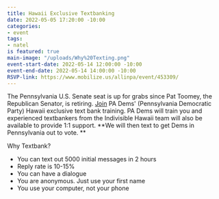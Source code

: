 ```yaml
---
title: Hawaii Exclusive Textbanking
date: 2022-05-05 17:20:00 -10:00
categories:
- event
tags:
- natel
is featured: true
main-image: "/uploads/Why%20Texting.png"
event-start-date: 2022-05-14 12:00:00 -10:00
event-end-date: 2022-05-14 14:00:00 -10:00
RSVP-link: https://www.mobilize.us/allinpa/event/453309/
---
```


The Pennsylvania U.S. Senate seat is up for grabs since Pat Toomey, the Republican Senator, is retiring.  [Join](https://www.mobilize.us/allinpa/event/453309/) PA Dems' (Pennsylvania Democratic Party) Hawaii exclusive text bank training.  PA Dems will train you and experienced textbankers from the Indivisible Hawaii team will also be available to provide 1:1 support. **We will then text to get Dems in Pennsylvania out to vote.  **

Why Textbank?
* You can text out 5000 initial messages in 2 hours
* Reply rate is 10-15%
* You can have a dialogue
* You are anonymous. Just use your first name
* You use your computer, not your phone